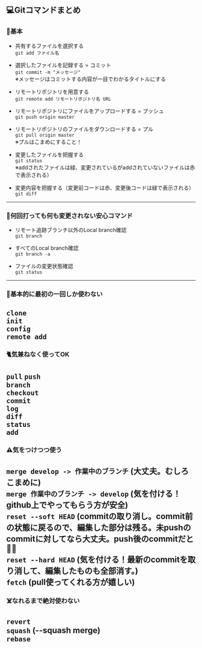 ## 💻Gitコマンドまとめ  
### 🌟基本  
* 共有するファイルを選択する  
`git add ファイル名`
  
* 選択したファイルを記録する = コミット  
`git commit -m "メッセージ"`  
※メッセージはコミットする内容が一目でわかるタイトルにする  
  
* リモートリポジトリを用意する  
`git remote add リモートリポジトリ名 URL`  
  
* リモートリポジトリにファイルをアップロードする = プッシュ  
`git push origin master`  
  
* リモートリポジトリのファイルをダウンロードする = プル  
`git pull origin master`  
※プルはこまめにすること！
  
* 変更したファイルを把握する  
`git status`  
※addされたファイルは緑、変更されているがaddされていないファイルは赤で表示される）  
  
* 変更内容を把握する（変更前コードは赤、変更後コードは緑で表示される）  
`git diff`  
  
---
### 🌟何回打っても何も変更されない安心コマンド  
* リモート追跡ブランチ以外のLocal branch確認  
`git branch`  
  
* すべてのLocal branch確認  
`git branch -a`  

* ファイルの変更状態確認  
`git status`   
     
---
### 🌱基本的に最初の一回しか使わない  
`clone`  
`init`  
`config`  
`remote add`  
---
### 🐈気兼ねなく使ってOK  
`pull`
`push`  
`branch`  
`checkout`  
`commit`  
`log`  
`diff`  
`status`  
`add`  
---
### ⚠️気をつけつつ使う  
`merge develop -> 作業中のブランチ` (大丈夫。むしろこまめに)  
`merge 作業中のブランチ -> develop` (気を付ける！github上でやってもらう方が安全)  
`reset --soft HEAD` (commitの取り消し。commit前の状態に戻るので、編集した部分は残る。未pushのcommitに対してなら大丈夫。push後のcommitだと 😵‍💫  
`reset --hard HEAD` (気を付ける！最新のcommitを取り消して、編集したものも全部消す。)  
`fetch` (pull使ってくれる方が嬉しい)    
---
### ☠️なれるまで絶対使わない  
`revert`  
`squash`  (--squash merge)  
`rebase`  
---
